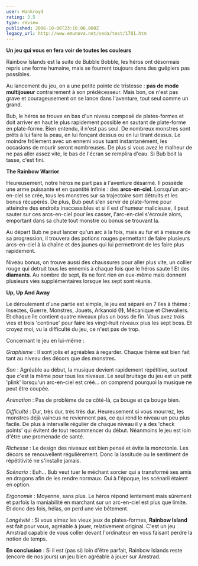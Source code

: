 ```yaml
---
user: Hankroyd
rating: 3.5
type: review
published: 2006-10-06T23:16:06.000Z
legacy_url: http://www.emunova.net/veda/test/1701.htm
---
```

**Un jeu qui vous en fera voir de toutes les couleurs**  

  

Rainbow Islands est la suite de Bubble Bobble, les héros ont désormais repris une forme humaine, mais se fourrent toujours dans des guêpiers pas possibles.  

  

Au lancement du jeu, on a une petite pointe de tristesse : **pas de mode multijoueur** contrairement à son prédécesseur. Mais bon, ce n'est pas grave et courageusement on se lance dans l'aventure, tout seul comme un grand.  

  

Bub, le héros se trouve en bas d'un niveau composé de plates-formes et doit arriver en haut le plus rapidement possible en sautant de plate-forme en plate-forme. Bien entendu, il n'est pas seul. De nombreux monstres sont prêts à lui faire la peau, en lui fonçant dessus ou en lui tirant dessus. Le moindre frôlement avec un ennemi vous tuant instantanément, les occasions de mourir seront nombreuses. De plus si vous avez le malheur de ne pas aller assez vite, le bas de l'écran se remplira d'eau. Si Bub boit la tasse, c'est fini.  

  

**The Rainbow Warrior**  

  

Heureusement, notre héros ne part pas à l'aventure désarmé. Il possède une arme puissante et en quantité infinie : des **arcs-en-ciel**. Lorsqu'un arc-en-ciel se crée, tous les monstres sur sa trajectoire sont détruits et les bonus récupérés. De plus, Bub peut s'en servir de plate-forme pour atteindre des endroits inaccessibles et si il est d'humeur malicieuse, il peut sauter sur ces arcs-en-ciel pour les casser, l'arc-en-ciel s'écroule alors, emportant dans sa chute tout monstre ou bonus se trouvant la.  

  

Au départ Bub ne peut lancer qu'un arc à la fois, mais au fur et à mesure de sa progression, il trouvera des potions rouges permettant de faire plusieurs arcs-en-ciel à la chaîne et des jaunes qui lui permettront de les faire plus rapidement.  

  

Niveau bonus, on trouve aussi des chaussures pour aller plus vite, un collier rouge qui detruit tous les ennemis à chaque fois que le héros saute ! Et des **diamants**. Au nombre de sept, ils ne font rien en eux-même mais donnent plusieurs vies supplémentaires lorsque les sept sont réunis.  

  

**Up, Up And Away**  

  

Le déroulement d'une partie est simple, le jeu est séparé en 7 îles à thème : Insectes, Guerre, Monstres, Jouets, Arkanoid **(!)**, Mécanique et Chevaliers. Et chaque île contient quatre niveaux plus un boss de fin. Vous avez trois vies et trois 'continue' pour faire les vingt-huit niveaux plus les sept boss. Et croyez moi, vu la difficulté du jeu, ce n'est pas de trop.  

  

Concernant le jeu en lui-même :  

  

_Graphisme_ : Il sont jolis et agréables à regarder. Chaque thème est bien fait tant au niveau des décors que des monstres.  

  

_Son_ : Agréable au début, la musique devient rapidement répétitive, surtout que c'est la même pour tous les niveaux. Le seul bruitage du jeu est un petit 'plink' lorsqu'un arc-en-ciel est créé... on comprend pourquoi la musique ne peut être coupée.  

  

_Animation_ : Pas de problème de ce côté-là, ça bouge et ça bouge bien.  

  

_Difficulté_ : Dur, très dur, très très dur. Heureusement si vous mourrez, les monstres déjà vaincus ne reviennent pas, ce qui rend le niveau un peu plus facile. De plus à intervalle régulier de chaque niveau il y a des 'check points' qui évitent de tout recommencer du début. Néanmoins le jeu est loin d'être une promenade de santé.  

  

_Richesse_ : Le design des niveaux est bien pensé et évite la monotonie. Les décors se renouvellent régulièrement. Donc la lassitude ou le sentiment de répétitivité ne s'installe jamais.  

  

_Scénario_ : Euh... Bub veut tuer le méchant sorcier qui a transformé ses amis en dragons afin de les rendre normaux. Oui à l'époque, les scénarii étaient en option.  

  

_Ergonomie_ : Moyenne, sans plus. Le héros répond lentement mais sûrement et parfois la maniabilité en marchant sur un arc-en-ciel est plus que limite. Et donc des fois, hélas, on perd une vie bêtement.  

  

_Longévité_ : Si vous aimez les vieux jeux de plates-formes, **Rainbow Island** est fait pour vous, agréable à jouer, relativement original. C'est un jeu Amstrad capable de vous coller devant l'ordinateur en vous faisant perdre la notion de temps.  

  

**En conclusion** : Si il est (pas si) loin d'être parfait, Rainbow Islands reste (encore de nos jours) un jeu bien agréable à jouer sur Amstrad.